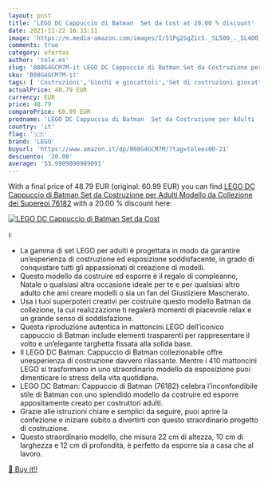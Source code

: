 ```yaml
---
layout: post
title: 'LEGO DC Cappuccio di Batman  Set da Cost at 20.00 % discount'
date: 2021-11-22 16:33:11
image: 'https://m.media-amazon.com/images/I/51Pg2SgZicS._SL500_._SL400_.jpg'
comments: true
category: ofertas
author: 'tole.es'
slug: 'B08G4GCM7M-it LEGO DC Cappuccio di Batman Set da Costruzione per Adulti...'
sku: 'B08G4GCM7M-it'
tags: [ 'Costruzioni','Giochi e giocattoli','Set di costruzioni giocattolo','lego', ]
actualPrice: 48.79 EUR
currency: EUR
price: 48.79
comparePrice: 60.99 EUR
prodname: 'LEGO DC Cappuccio di Batman  Set da Costruzione per Adulti  Modello da Collezione dei Supereoi  76182'
country: 'it'
flag: '🇮🇹'
brand: 'LEGO'
buyurl: 'https://www.amazon.it/dp/B08G4GCM7M/?tag=tolees00-21'
descuento: '20.00'
average: '53.9909090909091'
---
```


With a final price of 48.79 EUR (original: 60.99 EUR) you can find [LEGO DC Cappuccio di Batman  Set da Costruzione per Adulti  Modello da Collezione dei Supereoi  76182](https://www.amazon.it/dp/B08G4GCM7M/?tag=tolees00-21) with a  20.00 % discount here:

[![LEGO DC Cappuccio di Batman  Set da Cost](https://m.media-amazon.com/images/I/51Pg2SgZicS._SL500_._SL400_.jpg)](https://www.amazon.it/dp/B08G4GCM7M/?tag=tolees00-21)

ℹ️:

- La gamma di set LEGO per adulti è progettata in modo da garantire un’esperienza di costruzione ed esposizione soddisfacente, in grado di conquistare tutti gli appassionati di creazione di modelli.
- Questo modello da costruire ed esporre è il regalo di compleanno, Natale o qualsiasi altra occasione ideale per te e per qualsiasi altro adulto che ami creare modelli o sia un fan del Giustiziere Mascherato.
- Usa i tuoi superpoteri creativi per costruire questo modello Batman da collezione, la cui realizzazione ti regalerà momenti di piacevole relax e un grande senso di soddisfazione.
- Questa riproduzione autentica in mattoncini LEGO dell’iconico cappuccio di Batman include elementi trasparenti per rappresentare il volto e un’elegante targhetta fissata alla solida base.
- Il LEGO DC Batman: Cappuccio di Batman collezionabile offre unesperienza di costruzione davvero rilassante. Mentre i 410 mattoncini LEGO si trasformano in uno straordinario modello da esposizione puoi dimenticare lo stress della vita quotidiana.
- LEGO DC Batman: Cappuccio di Batman (76182) celebra l’inconfondibile stile di Batman con uno splendido modello da costruire ed esporre appositamente creato per costruttori adulti.
- Grazie alle istruzioni chiare e semplici da seguire, puoi aprire la confezione e iniziare subito a divertirti con questo straordinario progetto di costruzione.
- Questo straordinario modello, che misura 22 cm di altezza, 10 cm di larghezza e 12 cm di profondità, è perfetto da esporre sia a casa che al lavoro.

[🛒 Buy it!!](https://www.amazon.it/dp/B08G4GCM7M/?tag=tolees00-21)
